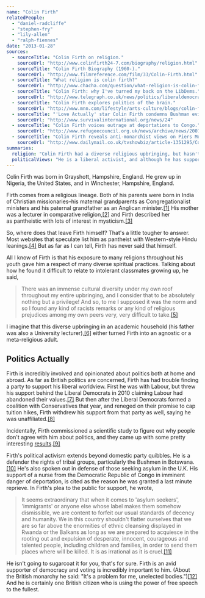 ```yaml
---
name: "Colin Firth"
relatedPeople:
  - "daniel-radcliffe"
  - "stephen-fry"
  - "lily-allen"
  - "ralph-fiennes"
date: "2013-01-28"
sources:
  - sourceTitle: "Colin Firth on religion."
    sourceUrl: "http://www.colinfirth24-7.com/biography/religion.html"
  - sourceTitle: "Colin Firth Biography (1960-)."
    sourceUrl: "http://www.filmreference.com/film/33/Colin-Firth.html"
  - sourceTitle: "What religion is colin firth?"
    sourceUrl: "http://www.chacha.com/question/what-religion-is-colin-firth"
  - sourceTitle: "Colin Firth: why I've turned my back on the LibDems."
    sourceUrl: "http://www.telegraph.co.uk/news/politics/liberaldemocrats/8202303/Colin-Firth-why-Ive-turned-my-back-on-the-LibDems.html"
  - sourceTitle: "Colin Firth explores politics of the brain."
    sourceUrl: "http://www.mnn.com/lifestyle/arts-culture/blogs/colin-firth-explores-politics-of-the-brain"
  - sourceTitle: "'Love Actually' star Colin Firth condemns Bushman evictions."
    sourceUrl: "http://www.survivalinternational.org/news/24"
  - sourceTitle: "Colin Firth voices outrage at deportations to Congo."
    sourceUrl: "http://www.refugeecouncil.org.uk/news/archive/news/2007/february/26022007"
  - sourceTitle: "Colin Firth reveals anti-monarchist views on Piers Morgan Tonight."
    sourceUrl: "http://www.dailymail.co.uk/tvshowbiz/article-1351295/Colin-Firth-reveals-anti-monarchist-views-Piers-Morgan-Tonight.html"
summaries:
  religion: "Colin Firth had a diverse religious upbringing, but hasn't laid out exactly what his current religious worldview entails."
  politicalViews: "He is a liberal activist, and although he has supported Labour and the Liberal Democrats in the past, he is currently unaffiliated."
---
```


Colin Firth was born in Grayshott, Hampshire, England. He grew up in Nigeria, the United States, and in Winchester, Hampshire, England.

Firth comes from a religious lineage. Both of his parents were born in India of Christian missionaries–his maternal grandparents as Congregationalist ministers and his paternal grandfather as an Anglican minister.<a class="source-citation" href="#http%3A%2F%2Fwww.colinfirth24-7.com%2Fbiography%2Freligion.html" title="Colin First on religion.">[1]</a> His mother was a lecturer in comparative religion,<a class="source-citation" href="#http%3A%2F%2Fwww.filmreference.com%2Ffilm%2F33%2FColin-Firth.html" title="Colin Firth Biolgraphy (1960-).">[2]</a> and Firth described her as pantheistic with lots of interest in mysticism.<a class="source-citation" href="#http%3A%2F%2Fwww.colinfirth24-7.com%2Fbiography%2Freligion.html" title="Colin Firth on religion.">[3]</a>

So, where does that leave Firth himself? That's a little tougher to answer. Most websites that speculate list him as pantheist with Western-style Hindu leanings.<a class="source-citation" href="#http%3A%2F%2Fwww.chacha.com%2Fquestion%2Fwhat-religion-is-colin-firth" title="What religion is colin firth?">[4]</a> But as far as I can tell, Firth has never said that himself.

All I know of Firth is that his exposure to many religions throughout his youth gave him a respect of many diverse spiritual practices. Talking about how he found it difficult to relate to intolerant classmates growing up, he said,

>There was an immense cultural diversity under my own roof throughout my entire upbringing, and I consider that to be absolutely nothing but a privilege! And so, to me I supposed it was the norm and so I found any kind of racists remarks or any kind of religious prejudices among my own peers very, very difficult to take.<a class="source-citation" href="#http%3A%2F%2Fwww.colinfirth24-7.com%2Fbiography%2Freligion.html" title="Colin Firth on religion.">[5]</a>

I imagine that this diverse upbringing in an academic household (his father was also a University lecturer),<a class="source-citation" href="#http%3A%2F%2Fwww.filmreference.com%2Ffilm%2F33%2FColin-Firth.html" title="Colin Firth Biography (1960-).">[6]</a> either turned Firth into an agnostic or a meta-religious adult.


## Politics Actually

Firth is incredibly involved and opinionated about politics both at home and abroad. As far as British politics are concerned, Firth has had trouble finding a party to support his liberal worldview. First he was with Labour, but threw his support behind the Liberal Democrats in 2010 claiming Labour had abandoned their values.<a class="source-citation" href="#http%3A%2F%2Fwww.telegraph.co.uk%2Fnews%2Fpolitics%2Fliberaldemocrats%2F8202303%2FColin-Firth-why-Ive-turned-my-back-on-the-LibDems.html" title="Colin Firth: why I&apos;ve turned my back on the LibDems.">[7]</a> But then after the Liberal Democrats formed a coalition with Conservatives that year, and reneged on their promise to cap tuition hikes, Firth withdrew his support from that party as well, saying he was unaffiliated.<a class="source-citation" href="#http%3A%2F%2Fwww.telegraph.co.uk%2Fnews%2Fpolitics%2Fliberaldemocrats%2F8202303%2FColin-Firth-why-Ive-turned-my-back-on-the-LibDems.html" title="Colin Firth: why I&apos;ve turned my back on the LibDems.">[8]</a>

Incidentally, Firth commissioned a scientific study to figure out why people don't agree with him about politics, and they came up with some pretty interesting [results](http://www.mnn.com/lifestyle/arts-culture/blogs/colin-firth-explores-politics-of-the-brain).<a class="source-citation" href="#http%3A%2F%2Fwww.mnn.com%2Flifestyle%2Farts-culture%2Fblogs%2Fcolin-firth-explores-politics-of-the-brain" title="Colin Firth explores politics of the brain.">[9]</a>

Firth's political activism extends beyond domestic party quibbles. He is a defender the rights of tribal groups, particularly the Bushmen in Botswana.<a class="source-citation" href="#http%3A%2F%2Fwww.survivalinternational.org%2Fnews%2F24" title="&apos;Love Actually&apos; star Colin Firth condemns Bushman evictions.">[10]</a> He's also spoken out in defense of those seeking asylum in the U.K. His support of a nurse from the Democratic Republic of Congo in imminent danger of deportation, is cited as the reason he was granted a last minute reprieve. In Firth's plea to the public for support, he wrote,

>It seems extraordinary that when it comes to 'asylum seekers', 'immigrants' or anyone else whose label makes them somehow dismissible, we are content to forfeit our usual standards of decency and humanity. We in this country shouldn't flatter ourselves that we are so far above the enormities of ethnic cleansing displayed in Rwanda or the Balkans as long as we are prepared to acquiesce in the rooting out and expulsion of desperate, innocent, courageous and talented people, including children and families, in order to send them places where will be killed. It is as irrational as it is cruel.<a class="source-citation" href="#http%3A%2F%2Fwww.refugeecouncil.org.uk%2Fnews%2Farchive%2Fnews%2F2007%2Ffebruary%2F26022007" title="Colin Firth voices outrage at deportations to Congo.">[11]</a>

He isn't going to sugarcoat it for you, that's for sure. Firth is an avid supporter of democracy and voting is incredibly important to him. (About the British monarchy he said: "It's a problem for me, unelected bodies.")<a class="source-citation" href="#http%3A%2F%2Fwww.dailymail.co.uk%2Ftvshowbiz%2Farticle-1351295%2FColin-Firth-reveals-anti-monarchist-views-Piers-Morgan-Tonight.html" title="Colin Firth reveals anti-monarchist views on Piers Morgan Tonight.">[12]</a> And he is certainly one British citizen who is using the power of free speech to the fullest.
